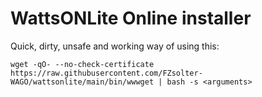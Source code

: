 ﻿# WattsONLite Online installer

Quick, dirty, unsafe and working way of using this:
```
wget -qO- --no-check-certificate https://raw.githubusercontent.com/FZsolter-WAGO/wattsonlite/main/bin/wwwget | bash -s <arguments>
```
